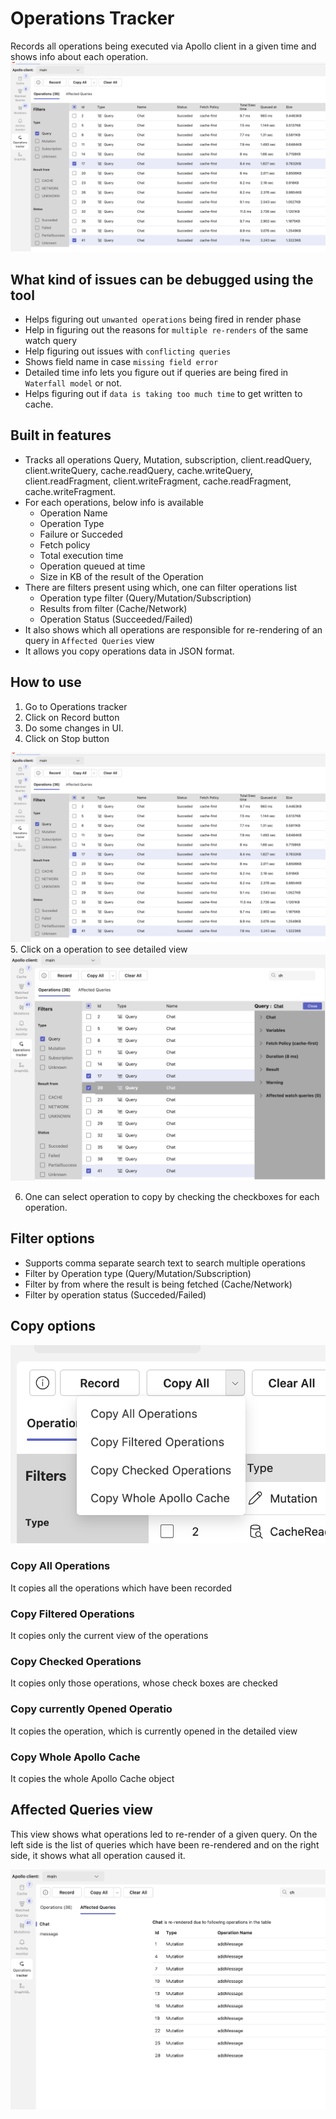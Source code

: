 # Operations Tracker

Records all operations being executed via Apollo client in a given time and shows info about each operation.
![plot](./operation-tracker-result.png)

## What kind of issues can be debugged using the tool

- Helps figuring out `unwanted operations` being fired in render phase
- Help in figuring out the reasons for `multiple re-renders` of the same watch query​
- Help figuring out issues with `conflicting queries​`
- Shows field name in case `missing field error`
- Detailed time info lets you figure out if queries are being fired in `Waterfall model` or not.
- Helps figuring out if `data is taking too much time` to get written to cache.

## Built in features

- Tracks all operations Query, Mutation, subscription, client.readQuery, client.writeQuery, cache.readQuery, cache.writeQuery, client.readFragment, client.writeFragment, cache.readFragment, cache.writeFragment.
- For each operations, below info is available
  - Operation Name
  - Operation Type
  - Failure or Succeded
  - Fetch policy
  - Total execution time
  - Operation queued at time
  - Size in KB of the result of the Operation
- There are filters present using which, one can filter operations list
  - Operation type filter (Query/Mutation/Subscription)
  - Results from filter (Cache/Network)
  - Operation Status (Succeeded/Failed)
- It also shows which all operations are responsible for re-rendering of an query in `Affected Queries` view
- It allows you copy operations data in JSON format.

## How to use

1. Go to Operations tracker
2. Click on Record button
3. Do some changes in UI.
4. Click on Stop button

![plot](./operation-tracker-result.png) 5. Click on a operation to see detailed view
![plot](./operations-tracker-detailed-view.png)

6. One can select operation to copy by checking the checkboxes for each operation.

## Filter options

- Supports comma separate search text to search multiple operations
- Filter by Operation type (Query/Mutation/Subscription)
- Filter by from where the result is being fetched (Cache/Network)
- Filter by operation status (Succeded/Failed)

## Copy options

![plot](./operations-tracker-copy.png)

### Copy All Operations

It copies all the operations which have been recorded

### Copy Filtered Operations

It copies only the current view of the operations

### Copy Checked Operations

It copies only those operations, whose check boxes are checked

### Copy currently Opened Operatio

It copies the operation, which is currently opened in the detailed view

### Copy Whole Apollo Cache

It copies the whole Apollo Cache object

## Affected Queries view

This view shows what operations led to re-render of a given query.
On the left side is the list of queries which have been re-rendered and on the right side, it shows what all operation caused it.

![plot](./affected-queries-view.png)
